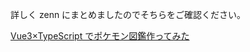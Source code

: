 詳しく zenn にまとめましたのでそちらをご確認ください。

[Vue3×TypeScript でポケモン図鑑作ってみた](https://zenn.dev/books/2054148f022328/edit)
